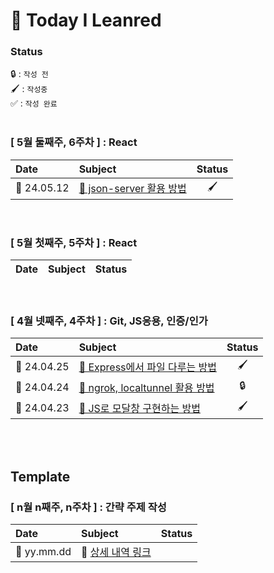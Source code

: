 # 📝 Today I Leanred

### Status

🔒 : `작성 전`<br>
🖌️ : `작성중`<br>
✅ : `작성 완료`
<br><br>

### [ 5월 둘째주, 6주차 ] : React

|Date|Subject|Status|
|:---|:---|:---:|
|📆 24.05.12|[📕 json-server 활용 방법](https://github.com/100-hours-a-week/jun2-til/blob/main/May./2024-05-12.md)|🖌️|

<br>

### [ 5월 첫째주, 5주차 ] : React

|Date|Subject|Status|
|:---|:---|:---:|

<br>

### [ 4월 넷째주, 4주차 ] : Git, JS응용, 인증/인가 

|Date|Subject|Status|
|:---|:---|:---:|
|📆 24.04.25|[📕 Express에서 파일 다루는 방법](https://github.com/100-hours-a-week/jun2-til/blob/main/Apr./2024-04-25.md)|🖌️|
|📆 24.04.24|[📕 ngrok, localtunnel 활용 방법](https://github.com/100-hours-a-week/jun2-til/blob/main/Apr./2024-04-24.md)|🔒|
|📆 24.04.23|[📕 JS로 모달창 구현하는 방법](https://github.com/100-hours-a-week/jun2-til/blob/main/Apr./2024-04-23.md)|🖌️|


<br><br>
## Template

### [ n월 n째주, n주차 ] : 간략 주제 작성 
|Date|Subject|Status|
|:---|:---|:---:|
|📆 yy.mm.dd|📕 [상세 내역 링크](https://github.com/kakao-cloud-edu-5/til-template/blob/main/Jan/yyyy-mm-dd)|
